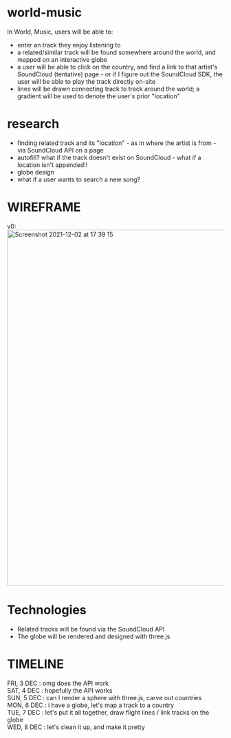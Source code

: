 # world-music
In World, Music, users will be able to:
- enter an track they enjoy listening to
- a related/similar track will be found somewhere around the world, and mapped on an interactive globe
- a user will be able to click on the country, and find a link to that artist's SoundCloud (tentative) page - or if I figure out the SoundCloud SDK, the user will be able to play the track directly on-site
- lines will be drawn connecting track to track around the world; a gradient will be used to denote the user's prior "location"

# research
- finding related track and its "location" - as in where the artist is from - via SoundCloud API on a page
- autofill? what if the track doesn't exist on SoundCloud - what if a location isn't appended!!
- globe design
- what if a user wants to search a new song?

# WIREFRAME
v0:
<img width="829" alt="Screenshot 2021-12-02 at 17 39 15" src="https://user-images.githubusercontent.com/17345270/144514525-17103aae-895f-4dfb-a420-12d09a819316.png">


# Technologies
- Related tracks will be found via the SoundCloud API
- The globe will be rendered and designed with three.js

# TIMELINE
FRI, 3 DEC : omg does the API work<br>
SAT, 4 DEC : hopefully the API works<br>
SUN, 5 DEC : can I render a sphere with three.js, carve out countries<br>
MON, 6 DEC : i have a globe, let's map a track to a country<br>
TUE, 7 DEC : let's put it all together, draw flight lines / link tracks on the globe<br>
WED, 8 DEC : let's clean it up, and make it pretty
